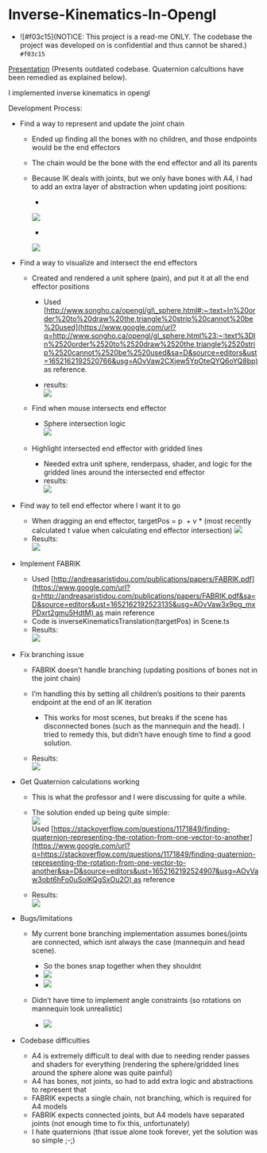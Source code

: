﻿# Inverse-Kinematics-In-Opengl
- ![#f03c15](NOTICE: This project is a read-me ONLY. The codebase the project was developed on is confidential and thus cannot be shared.) `#f03c15`

[Presentation](https://www.youtube.com/watch?v=vPFdCkK3YcM) (Presents outdated codebase. Quaternion calcultions have been remedied as explained below).

I implemented inverse kinematics in opengl

Development Process:

*   Find a way to represent and update the joint chain

    *  Ended up finding all the bones with no children, and those endpoints would be the end effectors
    *   The chain would be the bone with the end effector and all its parents
    *   Because IK deals with joints, but we only have bones with A4, I had to add an extra layer of abstraction when updating joint positions:

        *     
        ![](images/image14.png)

        *   
        ![](images/image6.png)

*   Find a way to visualize and intersect the end effectors

    *   Created and rendered a unit sphere (pain), and put it at all the end effector positions

        *   Used [http://www.songho.ca/opengl/gl\_sphere.html#:~:text=In%20order%20to%20draw%20the,triangle%20strip%20cannot%20be%20used](https://www.google.com/url?q=http://www.songho.ca/opengl/gl_sphere.html%23:~:text%3DIn%2520order%2520to%2520draw%2520the,triangle%2520strip%2520cannot%2520be%2520used&sa=D&source=editors&ust=1652162192520766&usg=AOvVaw2CXjew5YpOteQYQ6oYQ8bp) as reference.

        *   results:  
        ![](images/image11.png)

    *   Find when mouse intersects end effector

        *   Sphere intersection logic  
        ![](images/image9.png)

    *   Highlight intersected end effector with gridded lines

        *   Needed extra unit sphere, renderpass, shader, and logic for the gridded lines around the intersected end effector
        *   results:  
        ![](images/image5.png)

*   Find way to tell end effector where I want it to go

    *   When dragging an end effector, targetPos = p  + v \* (most recently calculated t value when calculating end effector intersection)
    ![](images/image10.png)
    *   Results:  
    ![](images/image7.gif)

*   Implement FABRIK

    *   Used [http://andreasaristidou.com/publications/papers/FABRIK.pdf](https://www.google.com/url?q=http://andreasaristidou.com/publications/papers/FABRIK.pdf&sa=D&source=editors&ust=1652162192523135&usg=AOvVaw3x9pg_mxPDxrt2gmu5HdtM) as main reference
    *   Code is inverseKinematicsTranslation(targetPos) in Scene.ts
    *   Results:  
    ![](images/image2.gif)  
    

*   Fix branching issue

    *   FABRIK doesn’t handle branching (updating positions of bones not in the joint chain)
    *   I’m handling this by setting all children’s positions to their parents endpoint at the end of an IK iteration

        *   This works for most scenes, but breaks if the scene has disconnected bones (such as the mannequin and the head). I tried to remedy this, but didn’t have enough time to find a good solution.

    *   Results:  
    ![](images/image1.gif)

*   Get Quaternion calculations working

    *   This is what the professor and I were discussing for quite a while.
    *   The solution ended up being quite simple:  
    ![](images/image8.png)  
    Used [https://stackoverflow.com/questions/1171849/finding-quaternion-representing-the-rotation-from-one-vector-to-another](https://www.google.com/url?q=https://stackoverflow.com/questions/1171849/finding-quaternion-representing-the-rotation-from-one-vector-to-another&sa=D&source=editors&ust=1652162192524907&usg=AOvVaw3obt6hFo0uSolKQgSxOu2O) as reference
    
   
    
    
    *   Results:  
    ![](images/image4.gif)

*   Bugs/limitations

    *   My current bone branching implementation assumes bones/joints are connected, which isnt always the case (mannequin and head scene).

        *   So the bones snap together when they shouldnt
        *   ![](images/image13.gif)
        *   ![](images/image12.gif)

    *   Didn’t have time to implement angle constraints (so rotations on mannequin look unrealistic)

        *   ![](images/image3.gif)

*   Codebase difficulties

    *   A4 is extremely difficult to deal with due to needing render passes and shaders for everything (rendering the sphere/gridded lines around the sphere alone was quite painful)
    *   A4 has bones, not joints, so had to add extra logic and abstractions to represent that
    *   FABRIK expects a single chain, not branching, which is required for A4 models
    *   FABRIK expects connected joints, but A4 models have separated joints (not enough time to fix this, unfortunately)
    *   I hate quaternions (that issue alone took forever, yet the solution was so simple ;-;)
